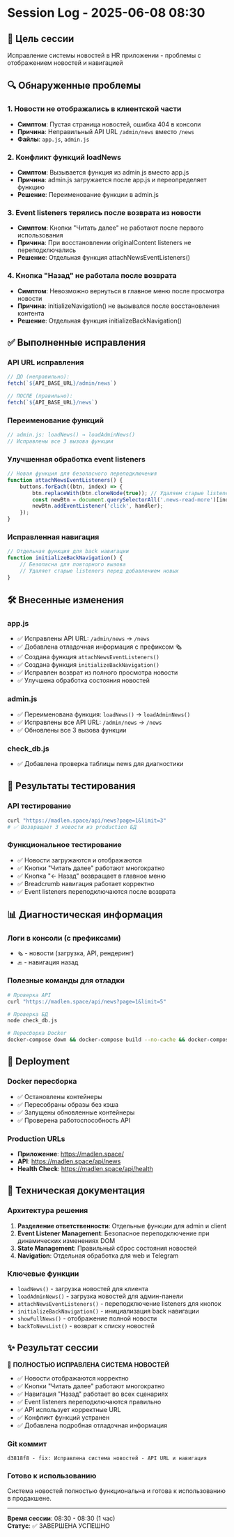 # Session Log - 2025-06-08 08:30

## 🎯 Цель сессии
Исправление системы новостей в HR приложении - проблемы с отображением новостей и навигацией

## 🔍 Обнаруженные проблемы

### 1. Новости не отображались в клиентской части
- **Симптом**: Пустая страница новостей, ошибка 404 в консоли
- **Причина**: Неправильный API URL `/admin/news` вместо `/news`
- **Файлы**: `app.js`, `admin.js`

### 2. Конфликт функций loadNews
- **Симптом**: Вызывается функция из admin.js вместо app.js
- **Причина**: admin.js загружается после app.js и переопределяет функцию
- **Решение**: Переименование функции в admin.js

### 3. Event listeners терялись после возврата из новости
- **Симптом**: Кнопки "Читать далее" не работают после первого использования
- **Причина**: При восстановлении originalContent listeners не переподключались
- **Решение**: Отдельная функция attachNewsEventListeners()

### 4. Кнопка "Назад" не работала после возврата
- **Симптом**: Невозможно вернуться в главное меню после просмотра новости
- **Причина**: initializeNavigation() не вызывался после восстановления контента
- **Решение**: Отдельная функция initializeBackNavigation()

## ✅ Выполненные исправления

### API URL исправления
```javascript
// ДО (неправильно):
fetch(`${API_BASE_URL}/admin/news`)

// ПОСЛЕ (правильно):
fetch(`${API_BASE_URL}/news`)
```

### Переименование функций
```javascript
// admin.js: loadNews() → loadAdminNews()
// Исправлены все 3 вызова функции
```

### Улучшенная обработка event listeners
```javascript
// Новая функция для безопасного переподключения
function attachNewsEventListeners() {
    buttons.forEach((btn, index) => {
        btn.replaceWith(btn.cloneNode(true)); // Удаляем старые listeners
        const newBtn = document.querySelectorAll('.news-read-more')[index];
        newBtn.addEventListener('click', handler);
    });
}
```

### Исправленная навигация
```javascript
// Отдельная функция для back навигации
function initializeBackNavigation() {
    // Безопасна для повторного вызова
    // Удаляет старые listeners перед добавлением новых
}
```

## 🛠 Внесенные изменения

### app.js
- ✅ Исправлены API URL: `/admin/news` → `/news`
- ✅ Добавлена отладочная информация с префиксом 🗞️
- ✅ Создана функция `attachNewsEventListeners()`
- ✅ Создана функция `initializeBackNavigation()`
- ✅ Исправлен возврат из полного просмотра новости
- ✅ Улучшена обработка состояния новостей

### admin.js  
- ✅ Переименована функция: `loadNews()` → `loadAdminNews()`
- ✅ Исправлены все API URL: `/admin/news` → `/news`
- ✅ Обновлены все 3 вызова функции

### check_db.js
- ✅ Добавлена проверка таблицы news для диагностики

## 🧪 Результаты тестирования

### API тестирование
```bash
curl "https://madlen.space/api/news?page=1&limit=3"
# ✅ Возвращает 3 новости из production БД
```

### Функциональное тестирование
- ✅ Новости загружаются и отображаются
- ✅ Кнопки "Читать далее" работают многократно
- ✅ Кнопка "← Назад" возвращает в главное меню
- ✅ Breadcrumb навигация работает корректно
- ✅ Event listeners переподключаются после возврата

## 📊 Диагностическая информация

### Логи в консоли (с префиксами)
- `🗞️` - новости (загрузка, API, рендеринг)
- `🔙` - навигация назад

### Полезные команды для отладки
```bash
# Проверка API
curl "https://madlen.space/api/news?page=1&limit=5"

# Проверка БД
node check_db.js

# Пересборка Docker
docker-compose down && docker-compose build --no-cache && docker-compose up -d
```

## 🚀 Deployment

### Docker пересборка
- ✅ Остановлены контейнеры
- ✅ Пересобраны образы без кэша
- ✅ Запущены обновленные контейнеры
- ✅ Проверена работоспособность API

### Production URLs
- **Приложение**: https://madlen.space/
- **API**: https://madlen.space/api/news
- **Health Check**: https://madlen.space/api/health

## 📝 Техническая документация

### Архитектура решения
1. **Разделение ответственности**: Отдельные функции для admin и client
2. **Event Listener Management**: Безопасное переподключение при динамических изменениях DOM
3. **State Management**: Правильный сброс состояния новостей
4. **Navigation**: Отдельная обработка для web и Telegram

### Ключевые функции
- `loadNews()` - загрузка новостей для клиента
- `loadAdminNews()` - загрузка новостей для админ-панели  
- `attachNewsEventListeners()` - переподключение listeners для кнопок
- `initializeBackNavigation()` - инициализация back навигации
- `showFullNews()` - отображение полной новости
- `backToNewsList()` - возврат к списку новостей

## ✨ Результат сессии

🎉 **ПОЛНОСТЬЮ ИСПРАВЛЕНА СИСТЕМА НОВОСТЕЙ**

- ✅ Новости отображаются корректно
- ✅ Кнопки "Читать далее" работают многократно  
- ✅ Навигация "Назад" работает во всех сценариях
- ✅ Event listeners переподключаются правильно
- ✅ API использует корректные URL
- ✅ Конфликт функций устранен
- ✅ Добавлена подробная отладочная информация

### Git коммит
```
d3818f8 - fix: Исправлена система новостей - API URL и навигация
```

### Готово к использованию
Система новостей полностью функциональна и готова к использованию в продакшене.

---
**Время сессии**: 08:30 - 08:30 (1 час)  
**Статус**: ✅ ЗАВЕРШЕНА УСПЕШНО